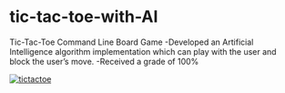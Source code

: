 # tic-tac-toe-with-AI
Tic-Tac-Toe Command Line Board Game
-Developed an Artificial Intelligence algorithm implementation which can play with the user and block the user’s move. 
-Received a grade of 100%

<a href="https://media.giphy.com/media/Qu8EUvoE3S2D9I0Qtw/giphy.gif"><img src="https://media.giphy.com/media/Qu8EUvoE3S2D9I0Qtw/giphy.gif" title="tictactoe"/></a>

